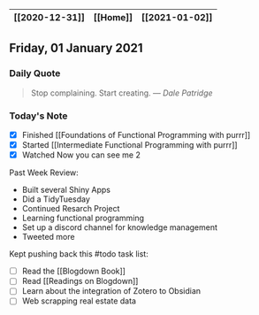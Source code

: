 | [[2020-12-31]] | [[Home]] | [[2021-01-02]] |
| :------------: | :------: | :------------: |

## Friday, 01 January 2021

### Daily Quote
> Stop complaining. Start creating.
> &mdash; <cite>Dale Patridge</cite>

### Today's Note

- [x] Finished [[Foundations of Functional Programming with purrr]]
- [x] Started [[Intermediate Functional Programming with purrr]]
- [x] Watched Now you can see me 2

Past Week Review:
* Built several Shiny Apps
* Did a TidyTuesday
* Continued Resarch Project
* Learning functional programming
* Set up a discord channel for knowledge management
* Tweeted more

Kept pushing back this #todo task list:
- [ ] Read the [[Blogdown Book]]
- [ ] Read [[Readings on Blogdown]]
- [ ] Learn about the integration of Zotero to Obsidian
- [ ] Web scrapping real estate data